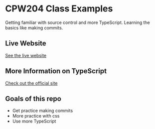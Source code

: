 # CPW204 Class Examples
Getting familiar with source control and more TypeScript. Learning the basics like making commits.

## Live Website
[See the live website](https://joelehmanjr.github.io/Fall2021-CPW204-FormValidation/)

## More Information on TypeScript
[Check out the official site](https://www.typescriptlang.org/)  

## Goals of this repo
- Get practice making commits
- More practice with css
- Use more TypeScript
